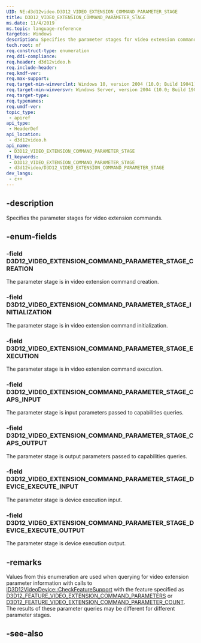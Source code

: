 ```yaml
---
UID: NE:d3d12video.D3D12_VIDEO_EXTENSION_COMMAND_PARAMETER_STAGE
title: D3D12_VIDEO_EXTENSION_COMMAND_PARAMETER_STAGE
ms.date: 11/4/2019
ms.topic: language-reference
targetos: Windows
description: Specifies the parameter stages for video extension commands.
tech.root: mf
req.construct-type: enumeration
req.ddi-compliance: 
req.header: d3d12video.h
req.include-header: 
req.kmdf-ver: 
req.max-support: 
req.target-min-winverclnt: Windows 10, version 2004 (10.0; Build 19041)
req.target-min-winversvr: Windows Server, version 2004 (10.0; Build 19041)
req.target-type: 
req.typenames: 
req.umdf-ver: 
topic_type:
 - apiref
api_type:
 - HeaderDef
api_location:
 - d3d12video.h
api_name:
 - D3D12_VIDEO_EXTENSION_COMMAND_PARAMETER_STAGE
f1_keywords:
 - D3D12_VIDEO_EXTENSION_COMMAND_PARAMETER_STAGE
 - d3d12video/D3D12_VIDEO_EXTENSION_COMMAND_PARAMETER_STAGE
dev_langs:
 - c++
---
```


## -description

Specifies the parameter stages for video extension commands.

## -enum-fields

### -field D3D12_VIDEO_EXTENSION_COMMAND_PARAMETER_STAGE_CREATION

The parameter stage is in video extension command creation.

### -field D3D12_VIDEO_EXTENSION_COMMAND_PARAMETER_STAGE_INITIALIZATION

The parameter stage is in video extension command initialization.

### -field D3D12_VIDEO_EXTENSION_COMMAND_PARAMETER_STAGE_EXECUTION

The parameter stage is in video extension command execution.

### -field D3D12_VIDEO_EXTENSION_COMMAND_PARAMETER_STAGE_CAPS_INPUT

The parameter stage is input parameters passed to capabilities queries.

### -field D3D12_VIDEO_EXTENSION_COMMAND_PARAMETER_STAGE_CAPS_OUTPUT

The parameter stage is output parameters passed to capabilities queries.

### -field D3D12_VIDEO_EXTENSION_COMMAND_PARAMETER_STAGE_DEVICE_EXECUTE_INPUT

The parameter stage is device execution input.

### -field D3D12_VIDEO_EXTENSION_COMMAND_PARAMETER_STAGE_DEVICE_EXECUTE_OUTPUT

The parameter stage is device execution output.

## -remarks

Values from this enumeration are used when querying for video extension parameter information with calls to [ID3D12VideoDevice::CheckFeatureSupport](nf-d3d12video-id3d12videodevice-checkfeaturesupport.md) with the feature specified as [D3D12_FEATURE_VIDEO_EXTENSION_COMMAND_PARAMETERS](ne-d3d12video-d3d12_feature_video.md) or [D3D12_FEATURE_VIDEO_EXTENSION_COMMAND_PARAMETER_COUNT](ne-d3d12video-d3d12_feature_video.md). The results of these parameter queries may be different for different parameter stages.

## -see-also

